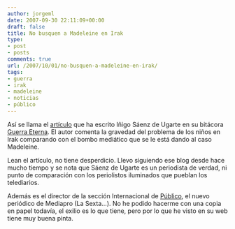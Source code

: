 ```yaml
---
author: jorgeml
date: 2007-09-30 22:11:09+00:00
draft: false
title: No busquen a Madeleine en Irak
type: 
- post
- posts
comments: true
url: /2007/10/01/no-busquen-a-madeleine-en-irak/
tags:
- guerra
- irak
- madeleine
- noticias
- público
---
```


Así se llama el [artículo](http://www.guerraeterna.com/archives/2007/09/no_busquen_a_ma.html) que ha escrito Iñigo Sáenz de Ugarte en su bitácora [Guerra Eterna](http://www.guerraeterna.com). El autor comenta la gravedad del problema de los niños en Irak comparando con el bombo mediático que se le está dando al caso Madeleine.

Lean el artículo, no tiene desperdicio. Llevo siguiendo ese blog desde hace mucho tiempo y se nota que Sáenz de Ugarte es un periodista de verdad, ni punto de comparación con los periolistos iluminados que pueblan los telediarios.

Además es el director de la sección Internacional de [Público](http://www.publico.es), el nuevo periódico de Mediapro (La Sexta...). No he podido hacerme con una copia en papel todavía, el exilio es lo que tiene, pero por lo que he visto en su web tiene muy buena pinta.
